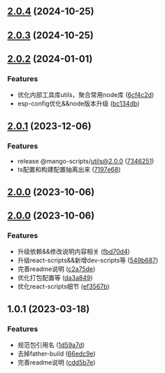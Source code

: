 ## [2.0.4](https://github.com/AlbertLin0923/mango-scripts/compare/@mango-scripts/utils@2.0.3...@mango-scripts/utils@2.0.4) (2024-10-25)

## [2.0.3](https://github.com/AlbertLin0923/mango-scripts/compare/@mango-scripts/utils@2.0.2...@mango-scripts/utils@2.0.3) (2024-10-25)

## [2.0.2](https://github.com/AlbertLin0923/mango-scripts/compare/@mango-scripts/utils@2.0.1...@mango-scripts/utils@2.0.2) (2024-01-01)


### Features

* 优化内部工具库utils，聚合常用node库 ([6cf4c2d](https://github.com/AlbertLin0923/mango-scripts/commit/6cf4c2d4472b4a862f02770c900d3131f7349d7f))
* esp-config优化&&node版本升级 ([bc134db](https://github.com/AlbertLin0923/mango-scripts/commit/bc134db9114d50b9bb0da6659f13409f6a305848))

## [2.0.1](https://github.com/AlbertLin0923/mango-scripts/compare/@mango-scripts/utils@2.0.0...@mango-scripts/utils@2.0.1) (2023-12-06)


### Features

* release @mango-scripts/utils@2.0.0 ([7346251](https://github.com/AlbertLin0923/mango-scripts/commit/73462519d7c03b4aeee1f9ffae900fca24764299))
* ts配置和构建配置抽离出来 ([7197e68](https://github.com/AlbertLin0923/mango-scripts/commit/7197e6827f9673720e790fcdc31955547a50b9d7))

## [2.0.0](https://github.com/AlbertLin0923/mango-scripts/compare/@mango-scripts/utils@2.0.0...@mango-scripts/utils@2.0.0) (2023-10-06)

## [2.0.0](https://github.com/AlbertLin0923/mango-scripts/compare/@mango-scripts/utils@1.0.1...@mango-scripts/utils@2.0.0) (2023-10-06)


### Features

* 升级依赖&&修改说明内容相关 ([fbd70d4](https://github.com/AlbertLin0923/mango-scripts/commit/fbd70d44c00e1670131d83bd4d72e779a9f5a81f))
* 升级react-scripts&&新增dev-scripts等 ([549b687](https://github.com/AlbertLin0923/mango-scripts/commit/549b687cff4c02bc808b4928a382c395c2767e01))
* 完善readme说明 ([c2a75de](https://github.com/AlbertLin0923/mango-scripts/commit/c2a75dec532a8e95024bca4af0f1f844ba6b81f8))
* 优化打包配置等 ([da3a849](https://github.com/AlbertLin0923/mango-scripts/commit/da3a84947ff00d22729e22e6bfe6da8f9a122eb7))
* 优化react-scripts细节 ([ef3567b](https://github.com/AlbertLin0923/mango-scripts/commit/ef3567bfe5385e0d46cfb27be257112ce7a51f11))

## 1.0.1 (2023-03-18)

### Features

* 规范包引用名 ([1d59a7d](https://github.com/AlbertLin0923/mango-scripts/commit/1d59a7dc2155ae4e73238d51c8c9717c2f126cb4))
* 去掉father-build ([66edc9e](https://github.com/AlbertLin0923/mango-scripts/commit/66edc9e2f1680cab023d5d3f4c6ccf9b670f1ad8))
* 完善readme说明 ([cdd5b7e](https://github.com/AlbertLin0923/mango-scripts/commit/cdd5b7ea2fa1adad5b1bd7ae240fa4f0a56835d7))
